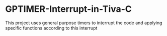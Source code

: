 # GPTIMER-Interrupt-in-Tiva-C
This project uses general purpose timers to interrupt the code and applying specific functions according to this interrupt
